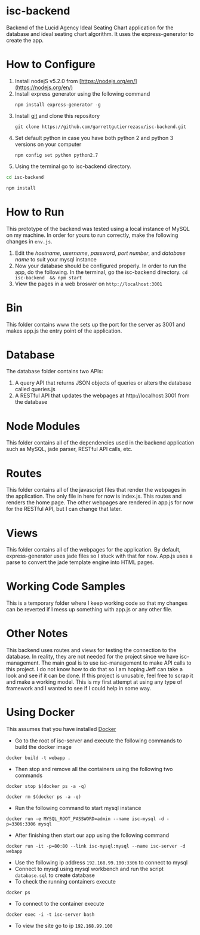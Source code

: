 ﻿# isc-backend
Backend of the Lucid Agency Ideal Seating Chart application for the database and ideal seating chart algorithm. It uses the express-generator to create the app.

# How to Configure
1. Install nodejS v5.2.0 from [https://nodejs.org/en/](https://nodejs.org/en/)
2. Install express generator using the following command 
   ```
   npm install express-generator -g
   ```
3. Install [git](https://git-scm.com/) and clone this repository 
   ``` 
   git clone https://github.com/garrettgutierrezasu/isc-backend.git
   ```
4. Set default python in case you have both python 2 and python 3 versions on your computer 
   ```
   npm config set python python2.7
   ```
5.  Using the terminal go to isc-backend directory.
   ```bash 
   cd isc-backend
   
   npm install
   ```

# How to Run
This prototype of the backend was tested using a local instance of MySQL on my machine. In order for yours to run correctly, make the following changes in `env.js`.

1. Edit the *hostname*, *username*, *password*, *port number*, and *database name* to suit your mysql instance 
2. Now your database should be configured properly. In order to run the app, do the following. In the terminal, go the isc-backend directory.   ```cd isc-backend  && npm start ```
3. View the pages in a web broswer on `http://localhost:3001`

# Bin
This folder contains www the sets up the port for the server as 3001 and makes app.js the entry point of the application.

# Database
The database folder contains two APIs:
 1. A query API that returns JSON objects of queries or alters the database called queries.js
 2. A RESTful API that updates the webpages at http://localhost:3001 from the database


# Node Modules
This folder contains all of the dependencies used in the backend application such as MySQL, jade parser, RESTful API calls, etc.

# Routes
This folder contains all of the javascript files that render the webpages in the application. The only file in here for now is index.js. This routes and renders the home page. The other webpages are rendered in app.js for now for the RESTful API, but I can change that later.

# Views
This folder contains all of the webpages for the application. By default, express-generator uses jade files so I stuck with that for now. App.js uses a parse to convert the jade template engine into HTML pages.

# Working Code Samples
This is a temporary folder where I keep working code so that my changes can be reverted if I mess up something with app.js or any other file.

# Other Notes
This backend uses routes and views for testing the connection to the database. In reality, they are not needed for the project since we have isc-management. The main goal is to use isc-management to make API calls to this project. I do not know how to do that so I am hoping Jeff can take a look and see if it can be done. If this project is unusable, feel free to scrap it and make a working model. This is my first attempt at using any type of framework and I wanted to see if I could help in some way.


# Using Docker
This assumes that you have installed [Docker](https://www.docker.com/) 
* Go to the root of isc-server and execute the following commands to build the docker image

```docker
docker build -t webapp .
```

* Then stop and remove all the containers using the following two commands 

```docker
docker stop $(docker ps -a -q)

docker rm $(docker ps -a -q)
```

* Run the following command to start mysql  instance 

```docker
docker run -e MYSQL_ROOT_PASSWORD=admin --name isc-mysql -d -p=3306:3306 mysql
```

* After finishing then start our app using the following command 

```docker 
docker run -it -p=80:80 --link isc-mysql:mysql --name isc-server -d webapp
```

* Use the following ip address  `192.168.99.100:3306` to connect to mysql 
* Connect to mysql using  mysql workbench and run the script `database.sql` to create database
* To check the running containers execute
```docker
docker ps
```
* To connect to the container execute 
```docker 
docker exec -i -t isc-server bash
```
* To view the site go to ip `192.168.99.100` 


